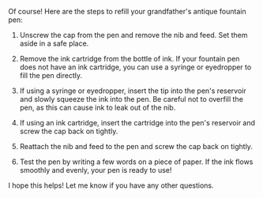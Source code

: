 Of course! Here are the steps to refill your grandfather's antique fountain pen:

1. Unscrew the cap from the pen and remove the nib and feed. Set them aside in a safe place.

2. Remove the ink cartridge from the bottle of ink. If your fountain pen does not have an ink cartridge, you can use a syringe or eyedropper to fill the pen directly.

3. If using a syringe or eyedropper, insert the tip into the pen's reservoir and slowly squeeze the ink into the pen. Be careful not to overfill the pen, as this can cause ink to leak out of the nib.

4. If using an ink cartridge, insert the cartridge into the pen's reservoir and screw the cap back on tightly.

5. Reattach the nib and feed to the pen and screw the cap back on tightly.

6. Test the pen by writing a few words on a piece of paper. If the ink flows smoothly and evenly, your pen is ready to use!

I hope this helps! Let me know if you have any other questions.